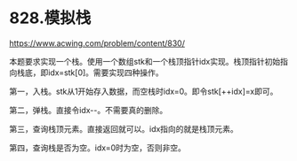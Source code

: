 828.模拟栈
==
https://www.acwing.com/problem/content/830/

本题要求实现一个栈。使用一个数组stk和一个栈顶指针idx实现。栈顶指针初始指向栈底，即idx=stk[0]。需要实现四种操作。

第一，入栈。stk从1开始存入数据，而空栈时idx=0。即令stk[++idx]=x即可。

第二，弹栈。直接令idx--。不需要真的删除。

第三，查询栈顶元素。直接返回就可以。idx指向的就是栈顶元素。

第四，查询栈是否为空。idx=0时为空，否则非空。
